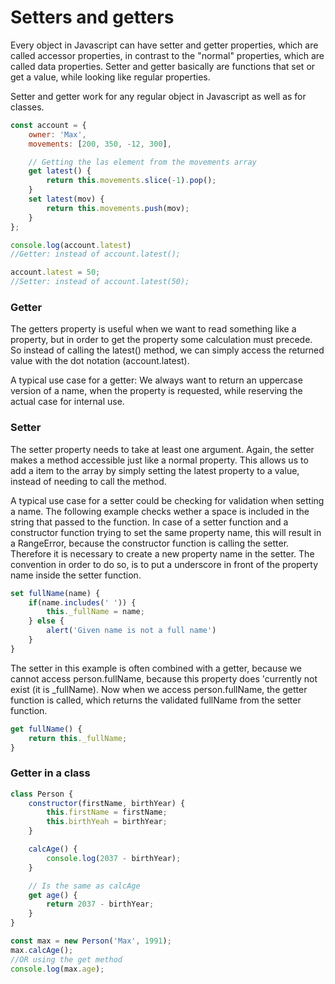 # Setters and getters

Every object in Javascript can have setter and getter properties, which are called accessor properties, in contrast to the "normal" properties, which are called data properties. Setter and getter basically are functions that set or get a value, while looking like regular properties.

Setter and getter work for any regular object in Javascript as well as for classes.

```js
const account = {
    owner: 'Max',
    movements: [200, 350, -12, 300],

    // Getting the las element from the movements array
    get latest() {
        return this.movements.slice(-1).pop();
    }
    set latest(mov) {
        return this.movements.push(mov);
    }
};

console.log(account.latest)
//Getter: instead of account.latest();

account.latest = 50;
//Setter: instead of account.latest(50);
```

### Getter
The getters property is useful when we want to read something like a property, but in order to get the property some calculation must precede. So instead of calling the latest() method, we can simply access the returned value with the dot notation (account.latest).

A typical use case for a getter: We always want to return an uppercase version of a name, when the property is requested, while reserving the actual case for internal use.

### Setter
The setter property needs to take at least one argument. Again, the setter makes a method accessible just like a normal property. This allows us to add a item to the array by simply setting the latest property to a value, instead of needing to call the method.

A typical use case for a setter could be checking for validation when setting a name. The following example checks wether a space is included in the string that passed to the function. In case of a setter function and a constructor function trying to set the same property name, this will result in a RangeError, because the constructor function is calling the setter. Therefore it is necessary to create a new property name in the setter. The convention in order to do so, is to put a underscore in front of the property name inside the setter function.

```js
set fullName(name) {
    if(name.includes(' ')) {
        this._fullName = name;
    } else {
        alert('Given name is not a full name')
    }
}
```
The setter in this example is often combined with a getter, because we cannot access person.fullName, because this property does 'currently not exist (it is _fullName). Now when we access person.fullName, the getter function is called, which returns the validated fullName from the setter function.

```js
get fullName() {
    return this._fullName;
}
```


### Getter in a class

```js
class Person {
    constructor(firstName, birthYear) {
        this.firstName = firstName;
        this.birthYeah = birthYear;
    }

    calcAge() {
        console.log(2037 - birthYear);
    }

    // Is the same as calcAge
    get age() {
        return 2037 - birthYear;
    }
}

const max = new Person('Max', 1991);
max.calcAge();
//OR using the get method
console.log(max.age);
``` 